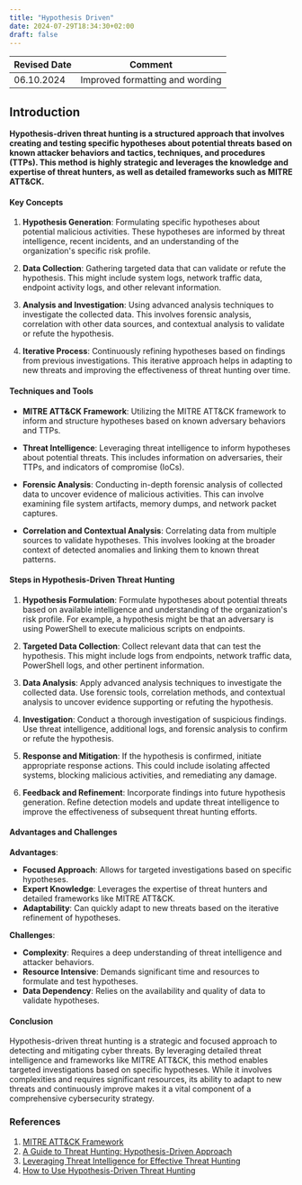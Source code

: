 ```yaml
---
title: "Hypothesis Driven"
date: 2024-07-29T18:34:30+02:00
draft: false
---
```


| Revised Date | Comment |
| ------------ | ------- |
| 06.10.2024   | Improved formatting and wording | 

## Introduction

**Hypothesis-driven threat hunting is a structured approach that involves creating and testing specific hypotheses about potential threats based on known attacker behaviors and tactics, techniques, and procedures (TTPs). This method is highly strategic and leverages the knowledge and expertise of threat hunters, as well as detailed frameworks such as MITRE ATT&CK.**

#### Key Concepts

1. **Hypothesis Generation**:
   Formulating specific hypotheses about potential malicious activities. These hypotheses are informed by threat intelligence, recent incidents, and an understanding of the organization's specific risk profile.

2. **Data Collection**:
   Gathering targeted data that can validate or refute the hypothesis. This might include system logs, network traffic data, endpoint activity logs, and other relevant information.

3. **Analysis and Investigation**:
   Using advanced analysis techniques to investigate the collected data. This involves forensic analysis, correlation with other data sources, and contextual analysis to validate or refute the hypothesis.

4. **Iterative Process**:
   Continuously refining hypotheses based on findings from previous investigations. This iterative approach helps in adapting to new threats and improving the effectiveness of threat hunting over time.

#### Techniques and Tools

- **MITRE ATT&CK Framework**:
  Utilizing the MITRE ATT&CK framework to inform and structure hypotheses based on known adversary behaviors and TTPs.

- **Threat Intelligence**:
  Leveraging threat intelligence to inform hypotheses about potential threats. This includes information on adversaries, their TTPs, and indicators of compromise (IoCs).

- **Forensic Analysis**:
  Conducting in-depth forensic analysis of collected data to uncover evidence of malicious activities. This can involve examining file system artifacts, memory dumps, and network packet captures.

- **Correlation and Contextual Analysis**:
  Correlating data from multiple sources to validate hypotheses. This involves looking at the broader context of detected anomalies and linking them to known threat patterns.

#### Steps in Hypothesis-Driven Threat Hunting

1. **Hypothesis Formulation**:
   Formulate hypotheses about potential threats based on available intelligence and understanding of the organization's risk profile. For example, a hypothesis might be that an adversary is using PowerShell to execute malicious scripts on endpoints.

2. **Targeted Data Collection**:
   Collect relevant data that can test the hypothesis. This might include logs from endpoints, network traffic data, PowerShell logs, and other pertinent information.

3. **Data Analysis**:
   Apply advanced analysis techniques to investigate the collected data. Use forensic tools, correlation methods, and contextual analysis to uncover evidence supporting or refuting the hypothesis.

4. **Investigation**:
   Conduct a thorough investigation of suspicious findings. Use threat intelligence, additional logs, and forensic analysis to confirm or refute the hypothesis.

5. **Response and Mitigation**:
   If the hypothesis is confirmed, initiate appropriate response actions. This could include isolating affected systems, blocking malicious activities, and remediating any damage.

6. **Feedback and Refinement**:
   Incorporate findings into future hypothesis generation. Refine detection models and update threat intelligence to improve the effectiveness of subsequent threat hunting efforts.

#### Advantages and Challenges

**Advantages**:
- **Focused Approach**: Allows for targeted investigations based on specific hypotheses.
- **Expert Knowledge**: Leverages the expertise of threat hunters and detailed frameworks like MITRE ATT&CK.
- **Adaptability**: Can quickly adapt to new threats based on the iterative refinement of hypotheses.

**Challenges**:
- **Complexity**: Requires a deep understanding of threat intelligence and attacker behaviors.
- **Resource Intensive**: Demands significant time and resources to formulate and test hypotheses.
- **Data Dependency**: Relies on the availability and quality of data to validate hypotheses.

#### Conclusion

Hypothesis-driven threat hunting is a strategic and focused approach to detecting and mitigating cyber threats. By leveraging detailed threat intelligence and frameworks like MITRE ATT&CK, this method enables targeted investigations based on specific hypotheses. While it involves complexities and requires significant resources, its ability to adapt to new threats and continuously improve makes it a vital component of a comprehensive cybersecurity strategy.

### References

1. [MITRE ATT&CK Framework](https://attack.mitre.org/)
2. [A Guide to Threat Hunting: Hypothesis-Driven Approach](https://www.sans.org/white-papers/39875/)
3. [Leveraging Threat Intelligence for Effective Threat Hunting](https://www.exabeam.com/information-security/threat-hunting/)
4. [How to Use Hypothesis-Driven Threat Hunting](https://www.crowdstrike.com/blog/hypothesis-driven-threat-hunting/)